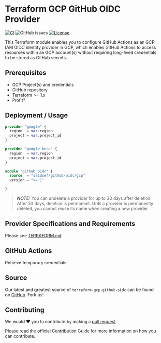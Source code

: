 # Terraform GCP GitHub OIDC Provider
[![CI](https://github.com/saidsef/terraform-gcp-github-oidc/actions/workflows/ci.yaml/badge.svg)](#deployment--usage) ![GitHub issues](https://img.shields.io/github/issues-raw/saidsef/terraform-gcp-github-oidc) [![License](https://img.shields.io/badge/License-Apache_2.0-blue.svg)](./LICENSE.md)

This Terraform module enables you to configure GitHub Actions as an GCP IAM OIDC identity provider in GCP, which enables GitHub Actions to access resources within an GCP account(s) without requiring long-lived credentials to be stored as GitHub secrets.

## Prerequisites

- GCP Project(s) and credentials
- GitHub repository
- Terraform >= 1.x
- Profit?

## Deployment / Usage

```terraform
provider "google" {
  region  = var.region
  project = var.project_id
}

provider "google-beta" {
  region  = var.region
  project = var.project_id
}

module "github_oidc" {
  source  = "saidsef/github-oidc/gcp"
  version = ">= 1"

}
```

> **_NOTE:_** You can undelete a provider for up to 30 days after deletion. After 30 days, deletion is permanent. Until a provider is permanently deleted, you cannot reuse its name when creating a new provider.

## Provider Specifications and Requirements

Please see [TERRAFORM.md](./TERRAFORM.md)

## GitHub Actions

Retrieve temporary credentials:

## Source

Our latest and greatest source of `terraform-gcp-github-oidc` can be found on [GitHub](https://github.com/saidsef/terraform-gcp-github-oidc/fork). Fork us!

## Contributing

We would :heart: you to contribute by making a [pull request](https://github.com/saidsef/terraform-gcp-github-oidc/pulls).

Please read the official [Contribution Guide](./CONTRIBUTING.md) for more information on how you can contribute.
